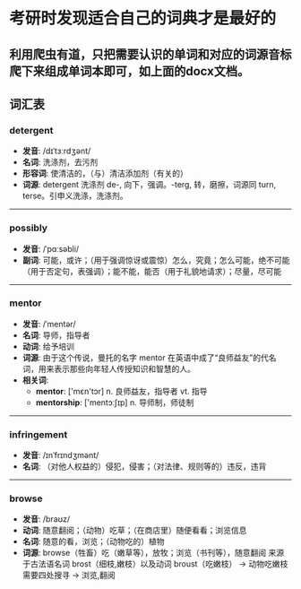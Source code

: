 # 考研时发现适合自己的词典才是最好的
## 利用爬虫有道，只把需要认识的单词和对应的词源音标爬下来组成单词本即可，如上面的docx文档。
## 词汇表

### detergent
- **发音**: /dɪˈtɜːrdʒənt/
- **名词**: 洗涤剂，去污剂
- **形容词**: 使清洁的，（与）清洁添加剂（有关的）
- **词源**: detergent 洗涤剂 de-, 向下，强调。-terg, 转，磨擦，词源同 turn, terse。引申义洗涤，洗涤剂。

---

### possibly
- **发音**: /ˈpɑːsəbli/
- **副词**: 可能，或许；（用于强调惊讶或震惊）怎么，究竟；怎么可能，绝不可能（用于否定句，表强调）；能不能，能否（用于礼貌地请求）；尽量，尽可能

---

### mentor
- **发音**: /ˈmentər/
- **名词**: 导师，指导者
- **动词**: 给予培训
- **词源**: 由于这个传说，曼托的名字 mentor 在英语中成了“良师益友”的代名词，用来表示那些向年轻人传授知识和智慧的人。
- **相关词**:
  - **mentor**: ['mɛn'tɔr] n. 良师益友，指导者 vt. 指导
  - **mentorship**: ['mentɔːʃɪp] n. 导师制，师徒制

---

### infringement
- **发音**: /ɪnˈfrɪndʒmənt/
- **名词**: （对他人权益的）侵犯，侵害；（对法律、规则等的）违反，违背

---

### browse
- **发音**: /braʊz/
- **动词**: 随意翻阅；（动物）吃草；（在商店里）随便看看；浏览信息
- **名词**: 随意的看，浏览；（动物吃的）植物
- **词源**: browse（牲畜）吃（嫩草等），放牧；浏览（书刊等），随意翻阅 来源于古法语名词 brost（细枝,嫩枝）以及动词 broust（吃嫩枝） → 动物吃嫩枝需要四处搜寻 → 浏览,翻阅
